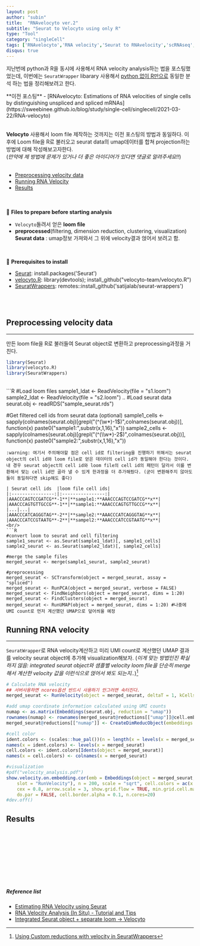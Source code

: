 ```yaml
---
layout: post
author: "subin"
title:  "RNAvelocyto ver.2"
subtitle: "Seurat to Velocyto using only R"
type: "Tool"
category: "singleCell"
tags: ['RNAvelocyto','RNA velocity','Seurat to RNAvelocity','scRNAseq','R']
disqus: true
---
```

지난번에 python과 R을 동시에 사용해서 RNA velocity analysis하는 법을 포스팅했었는데,  이번에는 `SeuratWrapper` libarary 사용해서 <u>python 없이 R만으로</u> 동일한 분석 하는 법을 정리해보려고 한다.
<br/>
<div class="bs-callout bs-callout-success">
<div markdown="1">
**이전 포스팅** 
- [RNAvelocyto: Estimations of RNA velocities of single cells by distinguishing unspliced and spliced mRNAs](https://sweebinee.github.io/blog/study/single-cell/singlecell/2021-03-22/RNA-velocyto)
</div></div><br/>

**Velocyto** 사용해서 loom file 제작하는 것까지는 이전 포스팅의 방법과 동일하다. 이후에 Loom file을 R로 불러오고 seurat data의 umap데이터를 합쳐 projection하는 방법에 대해 작성해보고자한다. <br/>(*만약에 제 방법에 문제가 있거나 더 좋은 아이디어가 있다면 댓글로 알려주세요!!*)
<br/><br/>

- [Preprocessing velocity data](#preprocessing-velocity-data)
- [Running RNA Velocity](#running-rna-velocity)
- [Results](#results)
<br/><br/><br/>


:file_folder: **Files to prepare before starting analysis** 
- `Velocyto`돌려서 얻은 **loom file**
- **preprocessed**(filtering, dimension reduction, clustering, visualization) **Seurat data** : umap정보 가져와서 그 위에 velocity결과 얹어서 보려고 함.

<br/>

:wrench: **Prerequisites to install**
- [Seurat](https://satijalab.org/seurat/articles/install.html): install.packages('Seurat')
- [velocyto.R](http://velocyto.org/): library(devtools); install_github("velocyto-team/velocyto.R")
- [SeuratWrappers](https://github.com/satijalab/seurat-wrappers): remotes::install_github('satijalab/seurat-wrappers')

<br/><br/>


## Preprocessing velocity data
---
만든 loom file을 R로 불러들여 Seurat object로 변환하고 preprocessing과정을 거친다. 

```R
library(Seurat)
library(velocyto.R)
library(SeuratWrappers)
```
<br/>
```R
#Load loom files
sample1_ldat <- ReadVelocity(file = "s1.loom")
sample2_ldat <- ReadVelocity(file = "s2.loom")
..
#Load seurat data
seurat.obj <- readRDS("sample_seurat.rds")

#Get filtered cell ids from seurat data (optional)
sample1_cells <- sapply(colnames(seurat.obj)[grepl("(^(\\w*)-1$)",colnames(seurat.obj))], function(x) paste0("sample1:",substr(x,1,16),"x")) 
sample2_cells <- sapply(colnames(seurat.obj)[grepl("(^(\\w*)-2$)",colnames(seurat.obj))], function(x) paste0("sample2:",substr(x,1,16),"x")) 
```
:warning: 여기서 주의해야할 점은 cell id로 filtering을 진행하기 위해서는 seurat object의 cell id와 loom file로 얻은 데이터의 cell id가 동일해야 한다는 것이다. 내 경우 seurat object의 cell id와 loom file의 cell id의 패턴이 달라서 이를 변환해서 맞는 cell id만 골라 낼 수 있게 한과정을 더 추가해줬다. (굳이 변환해주지 않아도 둘이 동일하다면 skip해도 좋다)

| Seurat cell ids  |loom file cell ids|  
|:----------------:|:----------------:| 
|AAACCCAGTCCGATCG**-1**|**sample1:**AAACCCAGTCCGATCG**x**|
|AAACCCAGTGTTGCCG**-1**|**sample1:**AAACCCAGTGTTGCCG**x**|
|...|...|
|AAACCCATCAGGGTAG**-2**|**sample2:**AAACCCATCAGGGTAG**x**|
|AAACCCATCCGTAATG**-2**|**sampel2:**AAACCCATCCGTAATG**x**|
<br/>
```R
#convert loom to seurat and cell filtering
sample1_seurat <- as.Seurat(sample1_ldat)[, sample1_cells]
sample2_seurat <- as.Seurat(sample2_ldat)[, sample2_cells]

#merge the sample files 
merged_seurat <- merge(sample1_seurat, sample2_seurat)

#preprocessing
merged_seurat <- SCTransform(object = merged_seurat, assay = "spliced")
merged_seurat <- RunPCA(object = merged_seurat, verbose = FALSE)
merged_seurat <- FindNeighbors(object = merged_seurat, dims = 1:20)
merged_seurat <- FindClusters(object = merged_seurat)
merged_seurat <- RunUMAP(object = merged_seurat, dims = 1:20) #나중에 UMI count로 먼저 계산했던 UMAP으로 덮어씌울 예정
```


## Running RNA velocity
---
`SeuratWrapper`로 RNA velocity계산하고 미리 UMI count로 계산했던 UMAP 결과를 velocity seurat object에 추가해 visualization해보자. (*이게 맞는 방법인진 확실하지 않음: integrated seurat object와 샘플별 velocity loom file을 단순히 merge해서 계산한 velocity 값을 이런식으로 얹어서 봐도 되는지..*)[^1]
```R
# Calculate RNA velocity
## 서버사용하면 ncores옵션 반드시 사용하기 안그러면 속터진다.
merged_seurat <- RunVelocity(object = merged_seurat, deltaT = 1, kCells = 25, fit.quantile = 0.02, ncores = 20) 

#add umap coordinate information calculated using UMI counts
numap <- as.matrix(Embeddings(seurat.obj, reduction = "umap"))
rownames(numap) <- rownames(merged_seurat@reductions[["umap"]]@cell.embeddings[,1:2])
merged_seurat@reductions[["numap"]] <- CreateDimReducObject(embeddings = numap, key = "UMAP_", assay = DefaultAssay(merged_seurat))

#cell color
ident.colors <- (scales::hue_pal())(n = length(x = levels(x = merged_seurat)))
names(x = ident.colors) <- levels(x = merged_seurat)
cell.colors <- ident.colors[Idents(object = merged_seurat)]
names(x = cell.colors) <- colnames(x = merged_seurat)

#visualization
#pdf("velocity_analysis.pdf")
show.velocity.on.embedding.cor(emb = Embeddings(object = merged_seurat, reduction = "numap"), vel = Tool(object = merged_seurat, 
    slot = "RunVelocity"), n = 200, scale = "sqrt", cell.colors = ac(x = cell.colors, alpha = 0.5), 
    cex = 0.8, arrow.scale = 3, show.grid.flow = TRUE, min.grid.cell.mass = 0.5, grid.n = 40, arrow.lwd = 1, 
    do.par = FALSE, cell.border.alpha = 0.1, n.cores=20)
#dev.off()

```

## Results


<br/><br/><br/><br/><br/><br/><br/><br/>
##### Reference list
- [Estimating RNA Velocity using Seurat](http://htmlpreview.github.io/?https://github.com/satijalab/seurat-wrappers/blob/master/docs/velocity.html)
- [RNA Velocity Analysis (In Situ) - Tutorial and Tips](https://jef.works/blog/2020/01/14/rna_velocity_analysis_tutorial_tips/)
- [Integrated Seurat object + separate loom -> Velocyto](https://github.com/satijalab/seurat-wrappers/issues/9)


[^1]: [Using Custom reductions with velocity in SeuratWrappers](https://github.com/satijalab/seurat-wrappers/issues/13)